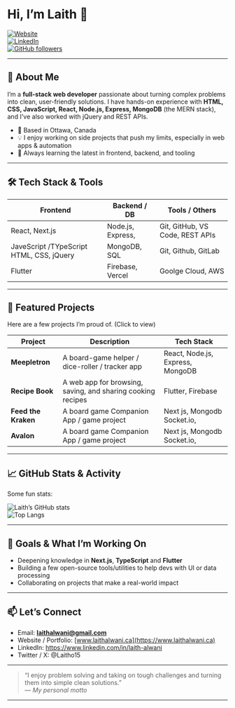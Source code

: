 # Hi, I’m Laith 👋

[![Website](https://img.shields.io/website?up_message=online&url=https%3A%2F%2Fwww.laithalwani.ca)](https://www.laithalwani.ca)  
[![LinkedIn](https://img.shields.io/badge/LinkedIn-Connect-blue?logo=linkedin)](https://www.linkedin.com/in/your-linkedin)  
[![GitHub followers](https://img.shields.io/github/followers/LaithAlwani?label=Follow&style=social)](https://github.com/LaithAlwani)

---

## 🧭 About Me

I’m a **full-stack web developer** passionate about turning complex problems into clean, user-friendly solutions. I have hands-on experience with **HTML, CSS, JavaScript, React, Node.js, Express, MongoDB** (the MERN stack), and I've also worked with jQuery and REST APIs.

- 📍 Based in Ottawa, Canada  
- 💡 I enjoy working on side projects that push my limits, especially in web apps & automation  
- 🚀 Always learning the latest in frontend, backend, and tooling  

---

## 🛠️ Tech Stack & Tools

| Frontend | Backend / DB | Tools / Others |
|-----|-----------|-----------|
| React, Next.js  | Node.js, Express, | Git, GitHub, VS Code, REST APIs |
| JaveScript /TYpeScript HTML, CSS, jQuery|  MongoDB, SQL |Git, Github, GitLab|
| Flutter | Firebase, Vercel | Goolge Cloud, AWS|           
---

## 📂 Featured Projects

Here are a few projects I’m proud of. (Click to view)

| Project | Description | Tech Stack |
|--------|---------------------------|-------------------------|
| **Meepletron** | A board-game helper / dice-roller / tracker app | React, Node.js, Express, MongoDB |
| **Recipe Book** | A web app for browsing, saving, and sharing cooking recipes | Flutter, Firebase |
| **Feed the Kraken** | A board game Companion App  / game project | Next js, Mongodb Socket.io, |
| **Avalon** | A board game Companion App  / game project | Next js, Mongodb Socket.io, |

---

## 📈 GitHub Stats & Activity

Some fun stats:

![Laith’s GitHub stats](https://github-readme-stats.vercel.app/api?username=LaithAlwani&show_icons=true&theme=radical)  
![Top Langs](https://github-readme-stats.vercel.app/api/top-langs/?username=LaithAlwani&layout=compact&theme=radical)

---

## 🎯 Goals & What I’m Working On

- Deepening knowledge in **Next.js**, **TypeScript** and **Flutter**  
- Building a few open-source tools/utilities to help devs with UI or data processing  
- Collaborating on projects that make a real-world impact

---

## 📫 Let’s Connect

- Email: **laithalwani@gmail.com**  
- Website / Portfolio: [www.laithalwani.ca](https://www.laithalwani.ca)  
- LinkedIn: https://www.linkedin.com/in/laith-alwani  
- Twitter / X: @Laitho15  

---

> “I enjoy problem solving and taking on tough challenges and turning them into simple clean solutions.”  
> — *My personal motto*

---

